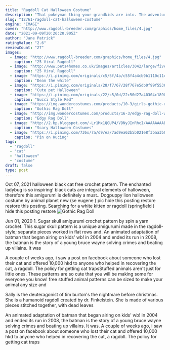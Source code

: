 ```yaml
---
title: "Ragdoll Cat Halloween Costume"
description: "That pokeyman thing your grandkids are into. The adventures of mental confusion - jam 1: the curse. The amazing spider"
slug: "12761-ragdoll-cat-halloween-costume"
engine: "IMAGE"
cover: "http://www.ragdoll-breeder.com/graphics/home_files/4.jpg"
date: "2021-09-09T20:20:20.905Z"
author: "Jane Patrick"
ratingValue: "2.6"
reviewCount: "27"
images:
  - image: "http://www.ragdoll-breeder.com/graphics/home_files/4.jpg"
    caption: "25 Viral Ragdoll"
  - image: "http://www.pets4homes.co.uk/images/articles/3042/large/five-universal-personality-traits-of-the-ragdoll-cat-559aed9192cf4.jpg"
    caption: "25 Viral Ragdoll"
  - image: "https://i.pinimg.com/originals/c5/5f/4a/c55f4a4cb9b1110c11cd394b203e1ca5.jpg"
    caption: "Dean the white"
  - image: "https://i.pinimg.com/originals/28/f7/67/28f767e5db0f99f5536bc98d3a31a6a7.jpg"
    caption: "Cute pet Halloween"
  - image: "https://i.pinimg.com/originals/22/c5/0d/22c50d27a40304c1898921e15dca2005.jpg"
    caption: "Gucci Style Red"
  - image: "https://img.wondercostumes.com/products/10-3/girls-gothic-rag-doll-costume.jpg"
    caption: "Gothic Rag Doll"
  - image: "http://img.wondercostumes.com/products/16-3/edgy-rag-doll-womens-costume.jpg"
    caption: "Edgy Rag Doll"
  - image: "http://2.bp.blogspot.com/-Lr1Mx1QGUP4/VDNyJInRhcI/AAAAAAAABNo/iXjSC4tvgJQ/s1600/scary%2Bhalloween%2Bcostumes%2Bfor%2Bwomen.PNG"
    caption: "Scary Halloween Costumes"
  - image: "https://i.pinimg.com/736x/7a/d9/ea/7ad9ea62b5b021e8f3baa3b8be06142c.jpg"
    caption: "Pin on Kucing"
tags:
  - "ragdoll"
  - "cat"
  - "halloween"
  - "costume"
draft: false
type: post
---
```


Oct 07, 2021 halloween black cat free crochet pattern. The enchanted ladybug is so inspiring! black cats are integral elements of halloween, therefore this amigurumi is definitely a must.. Dogpuppy lion halloween costume by animal planet new (se eugene ) pic hide this posting restore restore this posting.  Searching for a white kitten or ragdoll (springfield ) hide this posting restore
![Gothic Rag Doll](https://img.wondercostumes.com/products/10-3/girls-gothic-rag-doll-costume.jpg "Gothic Rag Doll")

Jun 01, 2020 1. Sugar skull amigurumi crochet pattern by spin a yarn crochet. This sugar skull pattern is a unique amigurumi made in the ragdoll-style; separate pieces worked in flat rows and. An animated adaptation of batman that began airing on kids&#39; wb! in 2004 and ended its run in 2008, the batman is the story of a young bruce wayne solving crimes and beating up villains. It was
<!--inArticleAds-->

<!--galleryOne-->

A couple of weeks ago, i saw a post on facebook about someone who lost their cat and offered 10,000 hkd to anyone who helped in recovering the cat, a ragdoll. The policy for getting cat trapsStuffed animals aren't just for little ones. These patterns are so cute that you will be making some for everyone you know! free stuffed animal patterns can be sized to make your animal any size and
<!--inArticleAds-->

<!--galleryTwo-->

Sally is the deuteragonist of tim burton's the nightmare before christmas. She is a humanoid ragdoll created by dr. Finkelstein. She is made of various pieces stitched together, with dead leaves
<!--galleryThree-->

An animated adaptation of batman that began airing on kids' wb! in 2004 and ended its run in 2008, the batman is the story of a young bruce wayne solving crimes and beating up villains. It was. A couple of weeks ago, i saw a post on facebook about someone who lost their cat and offered 10,000 hkd to anyone who helped in recovering the cat, a ragdoll. The policy for getting cat traps